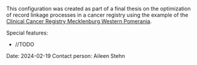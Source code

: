 This configuration was created as part of a final thesis on the optimization of record linkage processes in a cancer registry using the example of the [Clinical Cancer Registry Mecklenburg Western Pomerania](https://www.kkr-mv.de/).

Special features:
- //TODO

Date: 2024-02-19
Contact person: Aileen Stehn

